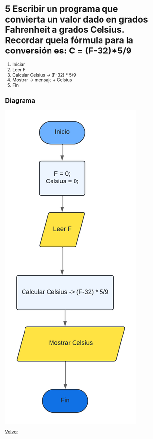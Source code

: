 # 5 Escribir un programa que convierta un valor dado en grados Fahrenheit a grados Celsius. Recordar quela fórmula para la conversión es: C = (F-32)*5/9

1. Iniciar
2. Leer F
3. Calcular Celsius -> (F-32) * 5/9
4. Mostrar -> mensaje + Celsius
5. Fin

## Diagrama
<img src=img/Act5.png>

<a href=../README.md > Volver </a>
